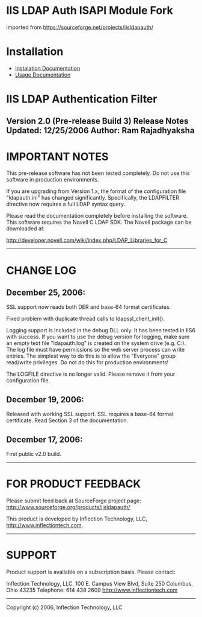 # IIS LDAP Auth ISAPI Module Fork 

imported from https://sourceforge.net/projects/iisldapauth/

# Installation

- [Instalation Documentation](documentation/INSTALL.md)
- [Usage Documentation](documentation/IIS%20LDAP%20Authentication%20Filter%20Documentation.odt)


# IIS LDAP Authentication Filter

Version  2.0 (Pre-release Build 3) Release Notes
Updated: 12/25/2006
Author:  Ram Rajadhyaksha
---------------------------------------------------------------

# IMPORTANT NOTES

This pre-release software has not been tested completely. Do 
not use this software in production environments.

If you are upgrading from Version 1.x, the format of the
configuration file "ldapauth.ini" has changed significantly.
Specifically, the LDAPFILTER directive now requires a full
LDAP syntax query.

Please read the documentation completely before installing
the software. This software requires the Novell C LDAP SDK. 
The Novell package can be downloaded at:

http://developer.novell.com/wiki/index.php/LDAP_Libraries_for_C


---------------------------------------------------------------
# CHANGE LOG

## December 25, 2006:

SSL support now reads both DER and base-64 format certificates.

Fixed problem with duplicate thread calls to 
ldapssl_client_init().

Logging support is included in the debug DLL only. It has been
tested in IIS6 with success. If you want to use the debug
version for logging, make sure an empty text file 
"ldapauth.log" is created on the system drive (e.g. C:\). The 
log file must have permissions so the web server process can 
write entries. The simplest way to do this is to allow the 
"Everyone" group read/write privileges. Do not do this for 
production environments!

The LOGFILE directive is no longer valid. Please remove it from
your configuration file.


## December 19, 2006: 

Released with working SSL support. SSL requires a base-64 
format certificate. Read Section 3 of the documentation.


## December 17, 2006:

First public v2.0 build.


---------------------------------------------------------------
# FOR PRODUCT FEEDBACK

Please submit feed back at SourceForge project page:
http://www.sourceforge.org/products/iisldapauth/

This product is developed by Inflection Technology, LLC,
http://www.inflectiontech.com.


---------------------------------------------------------------
# SUPPORT

Product support is available on a subscription basis. Please
contact:

Inflection Technology, LLC.
100 E. Campus View Blvd, Suite 250
Columbus, Ohio 43235
Telephone: 614 438 2609
http://www.inflectiontech.com


---------------------------------------------------------------
Copyright (c) 2006, Inflection Technology, LLC
